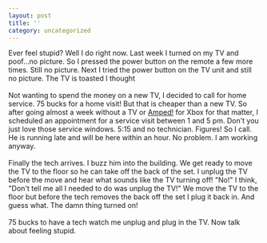 ```yaml
---
layout: post
title: ''
category: uncategorized
---
```


Ever feel stupid?  Well I do right now.  Last week I turned on my TV and poof...no picture.  So I pressed the power button on the remote a few more times.  Still no picture.  Next I tried the power button on the TV unit and still no picture.  The TV is toasted I thought
<br />
<br />Not wanting to spend the money on a new TV, I decided to call for home service.  75 bucks for a home visit!  But that is cheaper than a new TV.  So after going almost a week without a TV or <a href="http://www.xbox.com/ampedfreestylesnowboarding/default.htm?cs_catalog=cat%2dus">Amped!</a> for Xbox for that matter, I scheduled an appointment for a service visit between 1 and 5 pm.  Don't you just love those service windows.  5:15 and no technician.  Figures!  So I call.  He is running late and will be here within an hour.  No problem.  I am working anyway.
<br />
<br />Finally the tech arrives.  I buzz him into the building.  We get ready to move the TV to the floor so he can take off the back of the set.  I unplug the TV before the move and hear what sounds like the TV turning off!  "No!" I think, "Don't tell me all I needed to do was unplug the TV!"  We move the TV to the floor but before the tech removes the back off the set I plug it back in.  And guess what.  The damn thing turned on!
<br />
<br />75 bucks to have a tech watch me unplug and plug in the TV.  Now talk about feeling stupid.
